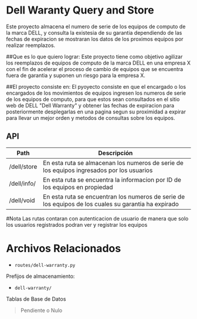 # Dell Waranty Query and Store

Este proyecto almacena el numero de serie de los equipos de computo de la marca DELL, y consulta la existesia de su garantia
dependiendo de las fechas de expiracion se mostraran los datos de los proximos equipos por realizar reemplazos.

##Que es lo que quiero lograr:
Este proyecto tiene como objetivo agilizar los reemplazos de equipos de computo de la marca DELL en una empresa X con el fin 
de acelerar el proceso de cambio de equipos que se encuentra fuera de garantia y suponen un riesgo para la empresa X.

##El proyecto consiste en:
El pyoyecto consiste en que el encargado o los encargados de los movimientos de equipos ingresen los numeros de serie de los
equipos de computo, para que estos sean consultados en el sitio web de DELL "Dell Warranty" y obtener las fechas de 
expiracion para posteriormente desplegarlas en una pagina segun su proximidad a expirar para llevar un mejor orden y 
metodos de consultas sobre los equipos.



## API

| Path                  | Descripción |
| --------------------- | ----------- |
| /dell/store           | En esta ruta se almacenan los numeros de serie de los equipos ingresados por los usuarios                       |
| /dell/info/<id>       | En esta ruta se encuentra la informacion por ID de los equipos en propiedad                                     |
| /dell/void            | En esta ruta se encuentran los numeros de serie de los equipos de los cuales su garantia ha expirado            |


#Nota 
Las rutas contaran con autenticacion de usuario de manera que solo los usuarios registrados podran ver y registrar los equipos


# Archivos Relacionados

 - `routes/dell-warranty.py`

Prefijos de almacenamiento: 

 - `dell-warranty/`

Tablas de Base de Datos

> Pendiente o Nulo
